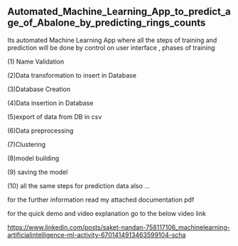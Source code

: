 ## Automated_Machine_Learning_App_to_predict_age_of_Abalone_by_predicting_rings_counts
Its automated Machine Learning App where all the steps of training and prediction will be done by control on user interface , phases of training

(1) Name Validation

(2)Data transformation to insert in Database

(3)Database Creation 

(4)Data insertion in Database 

(5)export of data from DB in csv 

(6)Data preprocessing 

(7)Clustering

(8)model building 

(9) saving the model 

(10) all the same steps for prediction data also ...

for the further information read my attached documentation pdf 

for the quick demo and video explanation go to the below video link


https://www.linkedin.com/posts/saket-nandan-758117106_machinelearning-artificialintelligence-ml-activity-6701414913463599104-scha
